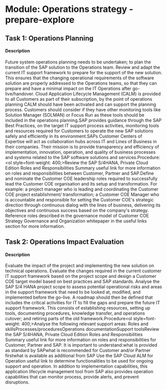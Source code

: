 
# Module: Operations strategy - prepare-explore
## Task 1: Operations Planning
#### Description
Future system operations planning needs to be undertaken; to plan the transition of the SAP solution to the Operations team. Review and adapt the current IT support framework to prepare for the support of the new solution. This ensures that the changing operational requirements of the software solution are properly addressed to the Operations teams, so that they can prepare and have a minimal impact on the IT Operations after go-live/handover. Cloud Application Lifecycle Management (CALM) is provided to all Customers as part of their subscription, by the point of operations planning CALM should have been activated and can support the planning process. Customers should consider if they have other monitoring tools like Solution Manager (SOLMAN) or Focus Run as these tools should be included in the operations planning.SAP provides guidance through the SAP Best Practices, on the target IT support process activities, monitoring tools and resources required for Customers to operate the new SAP solutions safely and efficiently in its environment.SAPs Customer Centers of Expertise will act as collaboration hubs across IT and Lines of Business in their companies. Their mission is to provide transparency and efficiency of implementation, innovation, operation, and quality of business processes and systems related to the SAP software solutions and services.Procedure:<ol style=font-weight: 400;>Review the SAP S/4HANA, Private Cloud Edition Roles and Responsibilities Summary useful link for more information on roles and responsibilities between Customer, Partner and SAP.Define and nominate the Customer COE leadership roles required to successfully lead the Customer COE organisation and its setup and transformation. For example: a project manager who is leading and coordinating the Customer COE project establishment/ transformation; a Customer COE Manager who is accountable and responsible for setting the Customer COE's strategic direction through continuous dialog with the lines of business, delivering its objectives and continuous success based on the company's strategy. Reference roles described in the governance model of Customer COE Strategy Governance and Organization whitepaper in the useful links section for more information. 

## Task 2: Operations Impact Evaluation
#### Description
Evaluate the impact of the project and implementing the new solution on technical operations.  Evaluate the changes required in the current customer IT support framework based on the project scope and design a Customer COE target model based on best practices and SAP standards. Analyse the SAP S/4 HANA project scope to assess potential operational risks and areas in the support framework that need to be looked at, modified, and implemented before the go-live. A roadmap should then be defined that includes the critical activities for IT to fill the gaps and prepare the future IT support framework. This consists of establishing resources, setting up tools, documenting procedures, knowledge transfer, and operations cutover; and retiring parts of the old framework.Procedure<ol style=font-weight: 400;>Analyse the following relevant support areas: Roles and skillsProcesses/proceduresOperations documentationSupport toolsReview the SAP S/4HANA, Private Cloud Edition Roles and Responsibilities Summary useful link for more information on roles and responsibilities for Customer, Partner and SAP. It is important to understand:what is provided as standard by SAPwhat is recommended for Customer and/or Partner firstwhat is available as additional from SAP Use the SAP Cloud ALM for Operation useful link to determine functionalities to be used for ongoing support and operation. In addition to implementation capabilities, this application lifecycle management tool from SAP also provides operation capabilities that can monitor process, provide alerts, and prevent disruptions. 
